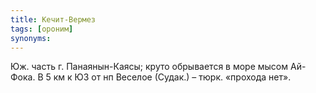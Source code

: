 ```yaml
---
title: Кечит-Вермез
tags: [ороним]
synonyms:
---
```


Юж. часть г. Панаянын-Каясы; круто обрывается в море мысом Ай-Фока. В 5 км к ЮЗ
от нп Веселое (Судак.) – тюрк. «прохода нет».
